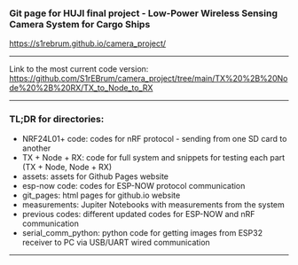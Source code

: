 ### Git page for HUJI final project - Low-Power Wireless Sensing Camera System for Cargo Ships

https://s1rebrum.github.io/camera_project/

---

Link to the most current code version: https://github.com/S1rEBrum/camera_project/tree/main/TX%20%2B%20Node%20%2B%20RX/TX_to_Node_to_RX

---
### TL;DR for directories: 

* NRF24L01+ code: codes for nRF protocol - sending from one SD card to another 
* TX + Node + RX: code for full system and snippets for testing each part (TX + Node, Node + RX)
* assets: assets for Github Pages website
* esp-now code: codes for ESP-NOW protocol communication
* git_pages: html pages for github.io website
* measurements: Jupiter Notebooks with measurements from the system 
* previous codes: different updated codes for ESP-NOW and nRF communication
* serial_comm_python: python code for getting images from ESP32 receiver to PC via USB/UART wired communication

---


